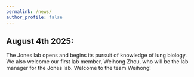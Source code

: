 ```yaml
---
permalink: /news/
author_profile: false
---
```


## August 4th 2025: 
The Jones lab opens and begins its pursuit of knowledge of lung biology. We also welcome our first lab member, Weihong Zhou, who will be the lab manager for the Jones lab. Welcome to the team Weihong!      